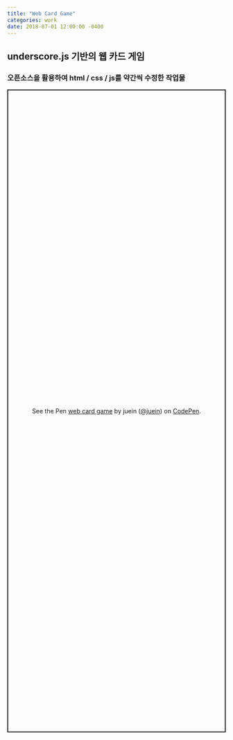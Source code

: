 ```yaml
---
title: "Web Card Game"
categories: work
date: 2018-07-01 12:00:00 -0400
---
```


## underscore.js 기반의 웹 카드 게임
### 오픈소스을 활용하여 html / css / js를 약간씩 수정한 작업물


<p class="codepen" data-height="1483" data-theme-id="default" data-default-tab="result" data-user="juein" data-slug-hash="ZEYpdaa" style="height: 1483px; box-sizing: border-box; display: flex; align-items: center; justify-content: center; border: 2px solid; margin: 1em 0; padding: 1em;" data-pen-title="web card game">
  <span>See the Pen <a href="https://codepen.io/juein/pen/ZEYpdaa">
  web card game</a> by juein (<a href="https://codepen.io/juein">@juein</a>)
  on <a href="https://codepen.io">CodePen</a>.</span>
</p>
<script async src="https://static.codepen.io/assets/embed/ei.js"></script>